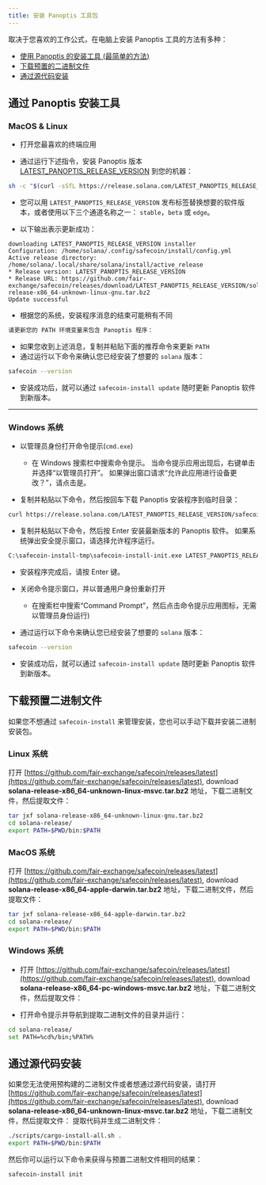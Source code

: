 ```yaml
---
title: 安装 Panoptis 工具包
---
```


取决于您喜欢的工作公式，在电脑上安装 Panoptis 工具的方法有多种：

- [使用 Panoptis 的安装工具 (最简单的方法)](#use-solanas-install-tool)
- [下载预置的二进制文件](#download-prebuilt-binaries)
- [通过源代码安装](#build-from-source)

## 通过 Panoptis 安装工具

### MacOS & Linux

- 打开您最喜欢的终端应用

- 通过运行下述指令，安装 Panoptis 版本[LATEST_PANOPTIS_RELEASE_VERSION](https://github.com/fair-exchange/safecoin/releases/tag/LATEST_PANOPTIS_RELEASE_VERSION) 到您的机器：

```bash
sh -c "$(curl -sSfL https://release.solana.com/LATEST_PANOPTIS_RELEASE_VERSION/install)"
```

- 您可以用 `LATEST_PANOPTIS_RELEASE_VERSION` 发布标签替换想要的软件版本，或者使用以下三个通道名称之一： `stable`，`beta` 或 `edge`。

- 以下输出表示更新成功：

```text
downloading LATEST_PANOPTIS_RELEASE_VERSION installer
Configuration: /home/solana/.config/safecoin/install/config.yml
Active release directory: /home/solana/.local/share/solana/install/active_release
* Release version: LATEST_PANOPTIS_RELEASE_VERSION
* Release URL: https://github.com/fair-exchange/safecoin/releases/download/LATEST_PANOPTIS_RELEASE_VERSION/solana-release-x86_64-unknown-linux-gnu.tar.bz2
Update successful
```

- 根据您的系统，安装程序消息的结束可能稍有不同

```bash
请更新您的 PATH 环境变量来包含 Panoptis 程序：
```

- 如果您收到上述消息，复制并粘贴下面的推荐命令来更新 `PATH`
- 通过运行以下命令来确认您已经安装了想要的 `solana` 版本：

```bash
safecoin --version
```

- 安装成功后，就可以通过 `safecoin-install update` 随时更新 Panoptis 软件到新版本。

---

### Windows 系统

- 以管理员身份打开命令提示(`cmd.exe`)

  - 在 Windows 搜索栏中搜索命令提示。 当命令提示应用出现后，右键单击并选择“以管理员打开”。 如果弹出窗口请求“允许此应用进行设备更改？”，请点击是。

- 复制并粘贴以下命令，然后按回车下载 Panoptis 安装程序到临时目录：

```bash
curl https://release.solana.com/LATEST_PANOPTIS_RELEASE_VERSION/safecoin-install-init-x86_64-pc-windows-msvc.exe --output C:\safecoin-install-tmp\safecoin-install-init.exe --create-dirs
```

- 复制并粘贴以下命令，然后按 Enter 安装最新版本的 Panoptis 软件。 如果系统弹出安全提示窗口，请选择允许程序运行。

```bash
C:\safecoin-install-tmp\safecoin-install-init.exe LATEST_PANOPTIS_RELEASE_VERSION
```

- 安装程序完成后，请按 Enter 键。

- 关闭命令提示窗口，并以普通用户身份重新打开
  - 在搜索栏中搜索“Command Prompt”，然后点击命令提示应用图标，无需以管理员身份运行)
- 通过运行以下命令来确认您已经安装了想要的 `solana` 版本：

```bash
safecoin --version
```

- 安装成功后，就可以通过 `safecoin-install update` 随时更新 Panoptis 软件到新版本。

## 下载预置二进制文件

如果您不想通过 `safecoin-install` 来管理安装，您也可以手动下载并安装二进制安装包。

### Linux 系统

打开 [https://github.com/fair-exchange/safecoin/releases/latest](https://github.com/fair-exchange/safecoin/releases/latest), download **solana-release-x86_64-unknown-linux-msvc.tar.bz2** 地址，下载二进制文件，然后提取文件：

```bash
tar jxf solana-release-x86_64-unknown-linux-gnu.tar.bz2
cd solana-release/
export PATH=$PWD/bin:$PATH
```

### MacOS 系统

打开 [https://github.com/fair-exchange/safecoin/releases/latest](https://github.com/fair-exchange/safecoin/releases/latest), download **solana-release-x86_64-apple-darwin.tar.bz2** 地址，下载二进制文件，然后提取文件：

```bash
tar jxf solana-release-x86_64-apple-darwin.tar.bz2
cd solana-release/
export PATH=$PWD/bin:$PATH
```

### Windows 系统

- 打开 [https://github.com/fair-exchange/safecoin/releases/latest](https://github.com/fair-exchange/safecoin/releases/latest), download **solana-release-x86_64-pc-windows-msvc.tar.bz2** 地址，下载二进制文件，然后提取文件：

- 打开命令提示并导航到提取二进制文件的目录并运行：

```bash
cd solana-release/
set PATH=%cd%/bin;%PATH%
```

## 通过源代码安装

如果您无法使用预构建的二进制文件或者想通过源代码安装，请打开 [https://github.com/fair-exchange/safecoin/releases/latest](https://github.com/fair-exchange/safecoin/releases/latest), download **solana-release-x86_64-unknown-linux-msvc.tar.bz2** 地址，下载二进制文件，然后提取文件： 提取代码并生成二进制文件：

```bash
./scripts/cargo-install-all.sh .
export PATH=$PWD/bin:$PATH
```

然后你可以运行以下命令来获得与预置二进制文件相同的结果：

```bash
safecoin-install init
```
